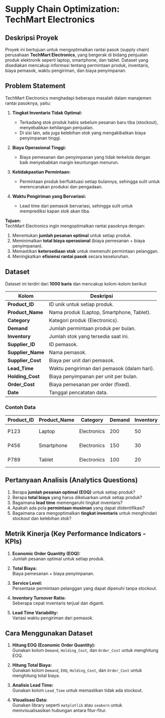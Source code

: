 # Supply Chain Optimization: TechMart Electronics

## Deskripsi Proyek
Proyek ini bertujuan untuk mengoptimalkan rantai pasok (supply chain) perusahaan **TechMart Electronics**, yang bergerak di bidang penjualan produk elektronik seperti laptop, smartphone, dan tablet. Dataset yang disediakan mencakup informasi tentang permintaan produk, inventaris, biaya pemasok, waktu pengiriman, dan biaya penyimpanan.

## Problem Statement
TechMart Electronics menghadapi beberapa masalah dalam manajemen rantai pasoknya, yaitu:
1. **Tingkat Inventaris Tidak Optimal:**  
   - Terkadang stok produk habis sebelum pesanan baru tiba (stockout), menyebabkan kehilangan penjualan.
   - Di sisi lain, ada juga kelebihan stok yang mengakibatkan biaya penyimpanan tinggi.

2. **Biaya Operasional Tinggi:**  
   - Biaya pemesanan dan penyimpanan yang tidak terkelola dengan baik menyebabkan margin keuntungan menurun.

3. **Ketidakpastian Permintaan:**  
   - Permintaan produk berfluktuasi setiap bulannya, sehingga sulit untuk merencanakan produksi dan pengadaan.

4. **Waktu Pengiriman yang Bervariasi:**  
   - Lead time dari pemasok bervariasi, sehingga sulit untuk memprediksi kapan stok akan tiba.

**Tujuan:**  
TechMart Electronics ingin mengoptimalkan rantai pasoknya dengan:
1. Menentukan **jumlah pesanan optimal** untuk setiap produk.
2. Meminimalkan **total biaya operasional** (biaya pemesanan + biaya penyimpanan).
3. Memastikan **ketersediaan stok** untuk memenuhi permintaan pelanggan.
4. Meningkatkan **efisiensi rantai pasok** secara keseluruhan.

## Dataset
Dataset ini terdiri dari **1000 baris** dan mencakup kolom-kolom berikut:

| **Kolom**         | **Deskripsi**                                                                 |
|--------------------|-------------------------------------------------------------------------------|
| **Product_ID**     | ID unik untuk setiap produk.                                                 |
| **Product_Name**   | Nama produk (Laptop, Smartphone, Tablet).                                    |
| **Category**       | Kategori produk (Electronics).                                               |
| **Demand**         | Jumlah permintaan produk per bulan.                                          |
| **Inventory**      | Jumlah stok yang tersedia saat ini.                                          |
| **Supplier_ID**    | ID pemasok.                                                                  |
| **Supplier_Name**  | Nama pemasok.                                                                |
| **Supplier_Cost**  | Biaya per unit dari pemasok.                                                 |
| **Lead_Time**      | Waktu pengiriman dari pemasok (dalam hari).                                  |
| **Holding_Cost**   | Biaya penyimpanan per unit per bulan.                                        |
| **Order_Cost**     | Biaya pemesanan per order (fixed).                                           |
| **Date**           | Tanggal pencatatan data.                                                     |

### Contoh Data
| Product_ID | Product_Name | Category   | Demand | Inventory | Supplier_ID | Supplier_Name           | Supplier_Cost | Lead_Time | Holding_Cost | Order_Cost | Date       |
|------------|--------------|------------|--------|-----------|-------------|-------------------------|---------------|-----------|--------------|------------|------------|
| P123       | Laptop       | Electronics| 200    | 50        | S001        | GlobalTech Supplies     | 500           | 7         | 10           | 100        | 2023-03-15 |
| P456       | Smartphone   | Electronics| 150    | 30        | S002        | ElectroWorld Distributors| 300          | 5         | 8            | 100        | 2023-05-20 |
| P789       | Tablet       | Electronics| 100    | 20        | S003        | GadgetHub Inc.          | 200           | 10        | 5            | 100        | 2023-07-10 |

## Pertanyaan Analisis (Analytics Questions)
1. Berapa **jumlah pesanan optimal (EOQ)** untuk setiap produk?
2. Berapa **total biaya** yang harus dikeluarkan untuk setiap produk?
3. Bagaimana **lead time** memengaruhi tingkat inventaris?
4. Apakah ada pola **permintaan musiman** yang dapat diidentifikasi?
5. Bagaimana cara mengoptimalkan **tingkat inventaris** untuk menghindari stockout dan kelebihan stok?

## Metrik Kinerja (Key Performance Indicators - KPIs)
1. **Economic Order Quantity (EOQ):**  
   Jumlah pesanan optimal untuk setiap produk.

2. **Total Biaya:**  
   Biaya pemesanan + biaya penyimpanan.

3. **Service Level:**  
   Persentase permintaan pelanggan yang dapat dipenuhi tanpa stockout.

4. **Inventory Turnover Ratio:**  
   Seberapa cepat inventaris terjual dan diganti.

5. **Lead Time Variability:**  
   Variasi waktu pengiriman dari pemasok.

## Cara Menggunakan Dataset
1. **Hitung EOQ (Economic Order Quantity):**  
   Gunakan kolom `Demand`, `Holding_Cost`, dan `Order_Cost` untuk menghitung EOQ.

2. **Hitung Total Biaya:**  
   Gunakan kolom `Demand`, `EOQ`, `Holding_Cost`, dan `Order_Cost` untuk menghitung total biaya.

3. **Analisis Lead Time:**  
   Gunakan kolom `Lead_Time` untuk memastikan tidak ada stockout.

4. **Visualisasi Data:**  
   Gunakan library seperti `matplotlib` atau `seaborn` untuk memvisualisasikan hubungan antara fitur-fitur.